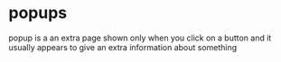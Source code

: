 # popups
popup is a an extra page shown only when you click on a button and it usually appears to give an extra information about something
